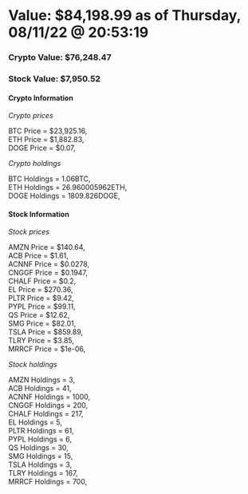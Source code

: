 # Value: $84,198.99 as of Thursday, 08/11/22 @ 20:53:19 

### Crypto Value: $76,248.47

### Stock Value: $7,950.52

#### Crypto Information 
*Crypto prices* 

BTC Price = $23,925.16,  
ETH Price = $1,882.83,  
DOGE Price = $0.07,  


*Crypto holdings* 

BTC Holdings = 1.06BTC,  
ETH Holdings = 26.960005962ETH,  
DOGE Holdings = 1809.826DOGE,  


#### Stock Information 

*Stock prices* 

AMZN Price = $140.64,  
ACB Price = $1.61,  
ACNNF Price = $0.0278,  
CNGGF Price = $0.1947,  
CHALF Price = $0.2,  
EL Price = $270.36,  
PLTR Price = $9.42,  
PYPL Price = $99.11,  
QS Price = $12.62,  
SMG Price = $82.01,  
TSLA Price = $859.89,  
TLRY Price = $3.85,  
MRRCF Price = $1e-06,  


*Stock holdings* 

AMZN Holdings = 3,  
ACB Holdings = 41,  
ACNNF Holdings = 1000,  
CNGGF Holdings = 200,  
CHALF Holdings = 217,  
EL Holdings = 5,  
PLTR Holdings = 61,  
PYPL Holdings = 6,  
QS Holdings = 30,  
SMG Holdings = 15,  
TSLA Holdings = 3,  
TLRY Holdings = 167,  
MRRCF Holdings = 700,  


